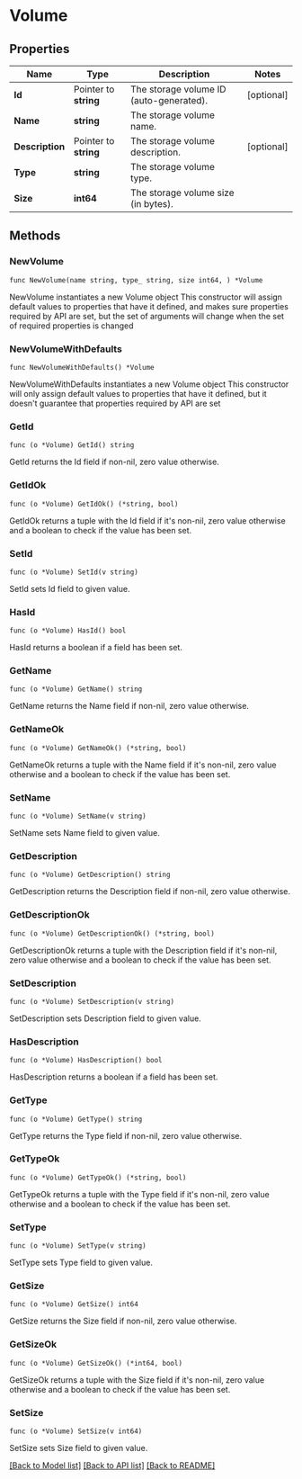 # Volume

## Properties

Name | Type | Description | Notes
------------ | ------------- | ------------- | -------------
**Id** | Pointer to **string** | The storage volume ID (auto-generated). | [optional] 
**Name** | **string** | The storage volume name. | 
**Description** | Pointer to **string** | The storage volume description. | [optional] 
**Type** | **string** | The storage volume type. | 
**Size** | **int64** | The storage volume size (in bytes). | 

## Methods

### NewVolume

`func NewVolume(name string, type_ string, size int64, ) *Volume`

NewVolume instantiates a new Volume object
This constructor will assign default values to properties that have it defined,
and makes sure properties required by API are set, but the set of arguments
will change when the set of required properties is changed

### NewVolumeWithDefaults

`func NewVolumeWithDefaults() *Volume`

NewVolumeWithDefaults instantiates a new Volume object
This constructor will only assign default values to properties that have it defined,
but it doesn't guarantee that properties required by API are set

### GetId

`func (o *Volume) GetId() string`

GetId returns the Id field if non-nil, zero value otherwise.

### GetIdOk

`func (o *Volume) GetIdOk() (*string, bool)`

GetIdOk returns a tuple with the Id field if it's non-nil, zero value otherwise
and a boolean to check if the value has been set.

### SetId

`func (o *Volume) SetId(v string)`

SetId sets Id field to given value.

### HasId

`func (o *Volume) HasId() bool`

HasId returns a boolean if a field has been set.

### GetName

`func (o *Volume) GetName() string`

GetName returns the Name field if non-nil, zero value otherwise.

### GetNameOk

`func (o *Volume) GetNameOk() (*string, bool)`

GetNameOk returns a tuple with the Name field if it's non-nil, zero value otherwise
and a boolean to check if the value has been set.

### SetName

`func (o *Volume) SetName(v string)`

SetName sets Name field to given value.


### GetDescription

`func (o *Volume) GetDescription() string`

GetDescription returns the Description field if non-nil, zero value otherwise.

### GetDescriptionOk

`func (o *Volume) GetDescriptionOk() (*string, bool)`

GetDescriptionOk returns a tuple with the Description field if it's non-nil, zero value otherwise
and a boolean to check if the value has been set.

### SetDescription

`func (o *Volume) SetDescription(v string)`

SetDescription sets Description field to given value.

### HasDescription

`func (o *Volume) HasDescription() bool`

HasDescription returns a boolean if a field has been set.

### GetType

`func (o *Volume) GetType() string`

GetType returns the Type field if non-nil, zero value otherwise.

### GetTypeOk

`func (o *Volume) GetTypeOk() (*string, bool)`

GetTypeOk returns a tuple with the Type field if it's non-nil, zero value otherwise
and a boolean to check if the value has been set.

### SetType

`func (o *Volume) SetType(v string)`

SetType sets Type field to given value.


### GetSize

`func (o *Volume) GetSize() int64`

GetSize returns the Size field if non-nil, zero value otherwise.

### GetSizeOk

`func (o *Volume) GetSizeOk() (*int64, bool)`

GetSizeOk returns a tuple with the Size field if it's non-nil, zero value otherwise
and a boolean to check if the value has been set.

### SetSize

`func (o *Volume) SetSize(v int64)`

SetSize sets Size field to given value.



[[Back to Model list]](../README.md#documentation-for-models) [[Back to API list]](../README.md#documentation-for-api-endpoints) [[Back to README]](../README.md)



